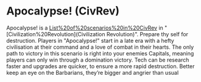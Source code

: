# Apocalypse! (CivRev)

Apocalypse! is a [List%20of%20scenarios%20in%20CivRev](scenario) in "[Civilization%20Revolution](Civilization Revolution)".
Prepare thy self for destruction. 
Players in "Apocalypse!" start in a late era with a hefty civilisation at their command and a love of combat in their hearts. 
The only path to victory in this scenario is right into your enemies Capitals, meaning players can only win through a domination victory. 
Tech can be research faster and upgrades are quicker, to ensure a more rapid destruction.
Better keep an eye on the Barbarians, they’re bigger and angrier than usual